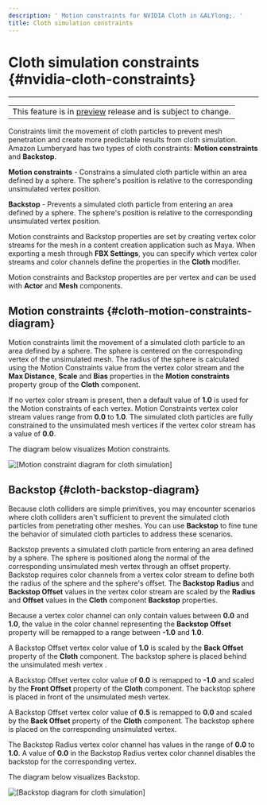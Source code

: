 ```yaml
---
description: ' Motion constraints for NVIDIA Cloth in &ALYlong;. '
title: Cloth simulation constraints
---
```

# Cloth simulation constraints {#nvidia-cloth-constraints}


****

|  |
| --- |
| This feature is in [preview](/docs/userguide/ly-glos-chap#preview) release and is subject to change\.  |

Constraints limit the movement of cloth particles to prevent mesh penetration and create more predictable results from cloth simulation\. Amazon Lumberyard has two types of cloth constraints: **Motion constraints** and **Backstop**\.

**Motion constraints** \- Constrains a simulated cloth particle within an area defined by a sphere\. The sphere's position is relative to the corresponding unsimulated vertex position\.

**Backstop** \- Prevents a simulated cloth particle from entering an area defined by a sphere\. The sphere's position is relative to the corresponding unsimulated vertex position\.

Motion constraints and Backstop properties are set by creating vertex color streams for the mesh in a content creation application such as Maya\. When exporting a mesh through **FBX Settings**, you can specify which vertex color streams and color channels define the properties in the **Cloth** modifier\.

Motion constraints and Backstop properties are per vertex and can be used with **Actor** and **Mesh** components\.

## Motion constraints {#cloth-motion-constraints-diagram}

Motion constraints limit the movement of a simulated cloth particle to an area defined by a sphere\. The sphere is centered on the corresponding vertex of the unsimulated mesh\. The radius of the sphere is calculated using the Motion Constraints value from the vertex color stream and the **Max Distance**, **Scale** and **Bias** properties in the **Motion constraints** property group of the **Cloth** component\.

If no vertex color stream is present, then a default value of **1\.0** is used for the Motion constraints of each vertex\. Motion Constraints vertex color stream values range from **0\.0** to **1\.0**\. The simulated cloth particles are fully constrained to the unsimulated mesh vertices if the vertex color stream has a value of **0\.0**\.

 The diagram below visualizes Motion constraints\.

![\[Motion constraint diagram for cloth simulation\]](/images/userguide/physx/cloth/cloth-motion-constraints-diagram.png)

## Backstop {#cloth-backstop-diagram}

Because cloth colliders are simple primitives, you may encounter scenarios where cloth colliders aren't sufficient to prevent the simulated cloth particles from penetrating other meshes\. You can use **Backstop** to fine tune the behavior of simulated cloth particles to address these scenarios\.

Backstop prevents a simulated cloth particle from entering an area defined by a sphere\. The sphere is positioned along the normal of the corresponding unsimulated mesh vertex through an offset property\. Backstop requires color channels from a vertex color stream to define both the radius of the sphere and the sphere's offset\. The **Backstop Radius** and **Backstop Offset** values in the vertex color stream are scaled by the **Radius** and **Offset** values in the **Cloth** component **Backstop** properties\.

Because a vertex color channel can only contain values between **0\.0** and **1\.0**, the value in the color channel representing the **Backstop Offset** property will be remapped to a range between **\-1\.0** and **1\.0**\.

A Backstop Offset vertex color value of **1\.0** is scaled by the **Back Offset** property of the **Cloth** component\. The backstop sphere is placed behind the unsimulated mesh vertex \.

A Backstop Offset vertex color value of **0\.0** is remapped to **\-1\.0** and scaled by the **Front Offset** property of the **Cloth** component\. The backstop sphere is placed in front of the unsimulated mesh vertex\.

 A Backstop Offset vertex color value of **0\.5** is remapped to **0\.0** and scaled by the **Back Offset** property of the **Cloth** component\. The backstop sphere is placed on the corresponding unsimulated vertex\.

The Backstop Radius vertex color channel has values in the range of **0\.0** to **1\.0**\. A value of **0\.0** in the Backstop Radius vertex color channel disables the backstop for the corresponding vertex\.

 The diagram below visualizes Backstop\.

![\[Backstop diagram for cloth simulation\]](/images/userguide/physx/cloth/cloth-backstop-diagram.png)